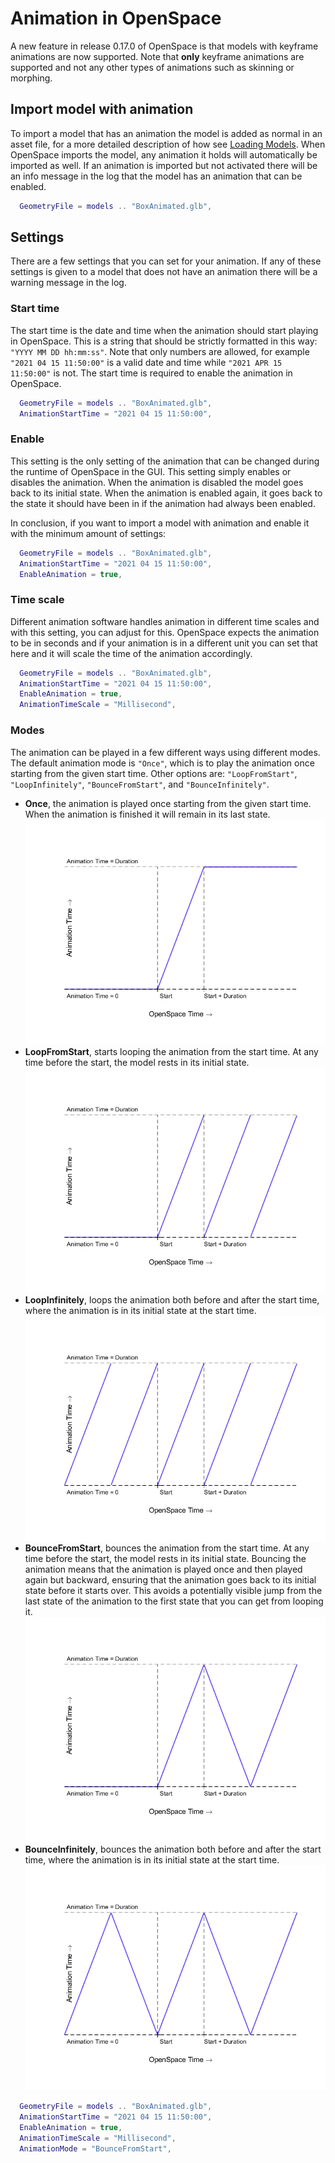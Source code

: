 # Animation in OpenSpace
A new feature in release 0.17.0 of OpenSpace is that models with keyframe animations are now supported. Note that **only** keyframe animations are supported and not any other types of animations such as skinning or morphing.


## Import model with animation
To import a model that has an animation the model is added as normal in an asset file, for a more detailed description of how see [Loading Models](loading). When OpenSpace imports the model, any animation it holds will automatically be imported as well. If an animation is imported but not activated there will be an info message in the log that the model has an animation that can be enabled.

```lua
  GeometryFile = models .. "BoxAnimated.glb",
```


## Settings
There are a few settings that you can set for your animation. If any of these settings is given to a model that does not have an animation there will be a warning message in the log.

### Start time
The start time is the date and time when the animation should start playing in OpenSpace. This is a string that should be strictly formatted in this way: `"YYYY MM DD hh:mm:ss"`. Note that only numbers are allowed, for example `"2021 04 15 11:50:00"` is a valid date and time while `"2021 APR 15 11:50:00"` is not. The start time is required to enable the animation in OpenSpace.

```lua
  GeometryFile = models .. "BoxAnimated.glb",
  AnimationStartTime = "2021 04 15 11:50:00",
```

### Enable
This setting is the only setting of the animation that can be changed during the runtime of OpenSpace in the GUI. This setting simply enables or disables the animation. When the animation is disabled the model goes back to its initial state. When the animation is enabled again, it goes back to the state it should have been in if the animation had always been enabled.

In conclusion, if you want to import a model with animation and enable it with the minimum amount of settings:

```lua
  GeometryFile = models .. "BoxAnimated.glb",
  AnimationStartTime = "2021 04 15 11:50:00",
  EnableAnimation = true,
```

### Time scale
Different animation software handles animation in different time scales and with this setting, you can adjust for this. OpenSpace expects the animation to be in seconds and if your animation is in a different unit you can set that here and it will scale the time of the animation accordingly.

```lua
  GeometryFile = models .. "BoxAnimated.glb",
  AnimationStartTime = "2021 04 15 11:50:00",
  EnableAnimation = true,
  AnimationTimeScale = "Millisecond",
```

### Modes
The animation can be played in a few different ways using different modes. The default animation mode is `"Once"`, which is to play the animation once starting from the given start time. Other options are: `"LoopFromStart"`, `"LoopInfinitely"`, `"BounceFromStart"`, and `"BounceInfinitely"`.

  - **Once**, the animation is played once starting from the given start time. When the animation is finished it will remain in its last state.
    ![](once.png)
  - **LoopFromStart**, starts looping the animation from the start time. At any time before the start, the model rests in its initial state.
    ![](loopStart.png)
  - **LoopInfinitely**, loops the animation both before and after the start time, where the animation is in its initial state at the start time.
    ![](loopInf.png)
  - **BounceFromStart**, bounces the animation from the start time. At any time before the start, the model rests in its initial state. Bouncing the animation means that the animation is played once and then played again but backward, ensuring that the animation goes back to its initial state before it starts over. This avoids a potentially visible jump from the last state of the animation to the first state that you can get from looping it.
    ![](bounceStart.png)
  - **BounceInfinitely**, bounces the animation both before and after the start time, where the animation is in its initial state at the start time.
    ![](bounceInf.png)

```lua
  GeometryFile = models .. "BoxAnimated.glb",
  AnimationStartTime = "2021 04 15 11:50:00",
  EnableAnimation = true,
  AnimationTimeScale = "Millisecond",
  AnimationMode = "BounceFromStart",
```
